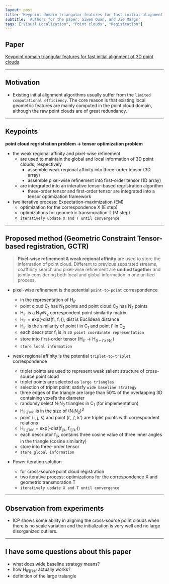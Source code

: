 ```yaml
---
layout: post
title: 'Keypoint domain triangular features for fast initial alignment of 3D point clouds'
subtitle: 'Authors for the paper: Siwen Quan, and Jie Maags'
tags: ["Visual Localization", "Point clouds", "Registration"]
---
```


## Paper
<a href="https://scholar.google.com/scholar?hl=zh-TW&as_sdt=0%2C5&q=Keypoint+domain+triangular+features+for+fast+initial+alignment+of+3D+point+clouds&btnG=#d=gs_qabs&u=%23p%3D6lDUg-A7sNkJ"> Keypoint domain triangular features for fast initial alignment of 3D point clouds</a>

---

## Motivation
- Existing initial alignment algorithms usually suffer from the `limited computational efficiency`. The core reason is that existing local geometric features are
mainly computed in the point cloud domain, although the raw point
clouds are of great redundancy.


---

## Keypoints
**point cloud regristration problem &rarr; tensor optimization problem**
- the weak regional affinity and pixel-wise refinement 
  - are used to maintain the global and local information of 3D point clouds, respectively
    - assemble weak regional affinity into three-order tensor (3D array)
    - assemble pixel-wise refinement into first-order tensor (1D array)
  - are intergrated into an interative tensor-based regristration algorithm
    - three-order tensor and first-order tensor are integrated into a tensor optimization framework
- two iterative process: Expectation-maximization (EM)  
  - optimization for the correspondence X (E step) 
  - optimizations for geometric transmoration T (M step)
  - `iteratively update X and T until convergence`
  
---

## Proposed method (Geometric Constraint Tensor-based registration, GCTR)
> **Pixel-wise refinement &amp; weak regional affinity** are used to store the information of point cloud. Different to previous separated streams, coaffinity search and pixel-wise refinement are **unified together** and jointly considering both local and global information in one unified process.

- pixel-wise refinement is the potential `point-to-point` correspondence
  - in the representation of H<sub>ii'</sub>
  - point cloud C<sub>1</sub> has N<sub>1</sub> points and point cloud C<sub>2</sub> has N<sub>2</sub> points	
  - H<sub>ii'</sub> is a N<sub>1</sub>xN<sub>2</sub> correspondent point similarity matrix
  - H<sub>ii'</sub> = exp(-dist(f<sub>i</sub>, f<sub>i'</sub>)); dist is Euclidean distance
  - H<sub>ii'</sub> is the similarity of point i in C<sub>1</sub> and point i' in C<sub>2</sub>
  - each descriptor f<sub>i</sub> is in `3D point coordinate representation`
  - store into first-order tensor (H<sub>ii'</sub> &rarr; H<sub>(i + i'x N<sub>1</sub>)</sub>)
  - `store local information` <br>

- weak regional affinity is the potential `triplet-to-triplet` correspondence
  - triplet points are used to represent weak salient structure of cross-source point cloud
  - triplet points are selected as `large triangles`
  - selection of triplet point: satisfy `wide baseline strategy`
  - three edges of the triangle are large than 50% of the overlapping 3D containing voxel’s the diameter
  - randomly select N<sub>1</sub>N<sub>2</sub> triangles in C<sub>1</sub> (for implementation)
  - H<sub>ii'jj'kk'</sub> is in the size of (N<sub>1</sub>N<sub>2</sub>)<sup>3</sup>
  - point (i, j, k) and point (i', j', k') are triplet points with correspondent relations
  - H<sub>ii'jj'kk'</sub> =  exp(-dist(f<sub>ijk</sub>, f<sub>i'j'k'</sub>))
  - each descriptor f<sub>ijk</sub> contains three cosine value of three inner angles in the triangle (cosine similarity)
  - store into three-order tensor
  - `store global information` <br>
  
- Power iteration solution
  - for cross-source point cloud registration
  - two iterative process: optimizations for the correspondence X and geometric transmoration T
  - `iteratively update X and T until convergence`
  
---

## Observation from experiments
- ICP shows some ability in aligning the cross-source point clouds when there is no scale variation and the initialization is very well and no large disorganized outliers.

---

## I have some questions about this paper
- what does wide baseline strategy means?
- how H<sub>ii'jj'kk'</sub> actually works?
- definition of the large traiangle
  
